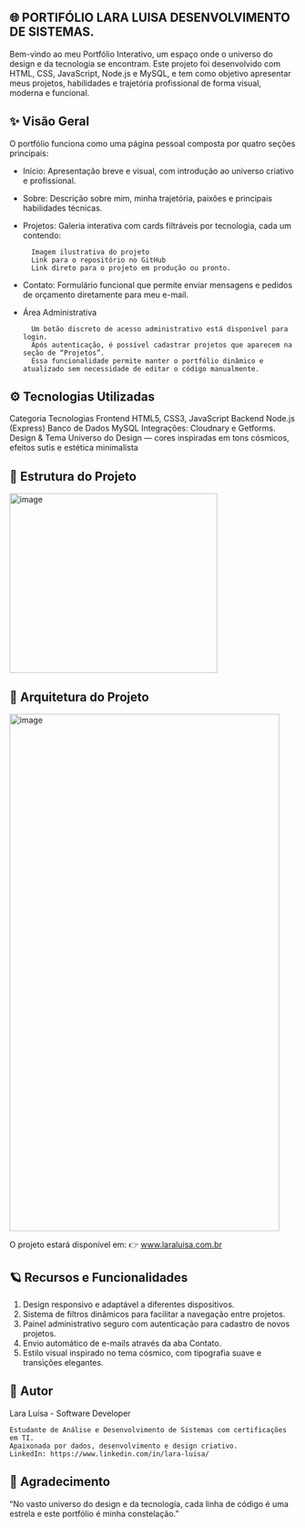 ## 🌐 PORTIFÓLIO LARA LUISA DESENVOLVIMENTO DE SISTEMAS.

Bem-vindo ao meu Portfólio Interativo, um espaço onde o universo do design e da tecnologia se encontram.
Este projeto foi desenvolvido com HTML, CSS, JavaScript, Node.js e MySQL, e tem como objetivo apresentar meus projetos, habilidades e trajetória profissional de forma visual, moderna e funcional.

## ✨ Visão Geral

O portfólio funciona como uma página pessoal composta por quatro seções principais:

- Início: Apresentação breve e visual, com introdução ao universo criativo e profissional.

- Sobre: Descrição sobre mim, minha trajetória, paixões e principais habilidades técnicas.

- Projetos: Galeria interativa com cards filtráveis por tecnologia, cada um contendo:

        Imagem ilustrativa do projeto
        Link para o repositório no GitHub
        Link direto para o projeto em produção ou pronto.

- Contato: Formulário funcional que permite enviar mensagens e pedidos de orçamento diretamente para meu e-mail.

- Área Administrativa

        Um botão discreto de acesso administrativo está disponível para login.
        Após autenticação, é possível cadastrar projetos que aparecem na seção de “Projetos”.
        Essa funcionalidade permite manter o portfólio dinâmico e atualizado sem necessidade de editar o código manualmente.

## ⚙️ Tecnologias Utilizadas
Categoria	Tecnologias
Frontend	HTML5, CSS3, JavaScript
Backend	Node.js (Express)
Banco de Dados	MySQL
Integrações: Cloudnary e Getforms.
Design & Tema	Universo do Design — cores inspiradas em tons cósmicos, efeitos sutis e estética minimalista

## 🌌 Estrutura do Projeto



<img width="365" height="315" alt="image" src="https://github.com/user-attachments/assets/2163bf5f-7414-47fd-98aa-e10ff4a9fed7" />




## 🧩 Arquitetura do Projeto 


<img width="474" height="907" alt="image" src="https://github.com/user-attachments/assets/616d307f-af9e-4d45-8199-15b3d795de00" />


O projeto estará disponível em:
👉 www.laraluisa.com.br

## 🪐 Recursos e Funcionalidades

1. Design responsivo e adaptável a diferentes dispositivos.
2. Sistema de filtros dinâmicos para facilitar a navegação entre projetos.
3. Painel administrativo seguro com autenticação para cadastro de novos projetos.
4. Envio automático de e-mails através da aba Contato.
5. Estilo visual inspirado no tema cósmico, com tipografia suave e transições elegantes.

## 🧠 Autor

Lara Luísa - Software Developer

    Estudante de Análise e Desenvolvimento de Sistemas com certificações em TI.
    Apaixonada por dados, desenvolvimento e design criativo.
    LinkedIn: https://www.linkedin.com/in/lara-luisa/

## 🖤 Agradecimento

“No vasto universo do design e da tecnologia, cada linha de código é uma estrela e este portfólio é minha constelação.” 
